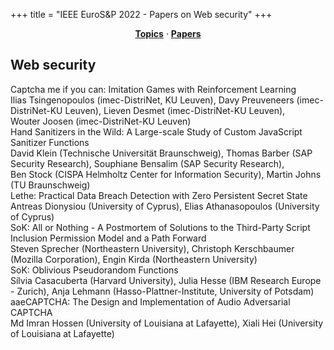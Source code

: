 +++
title = "IEEE EuroS&P 2022 - Papers on Web security"
+++
<center><a href="../topics"><b>Topics</b></a> &middot; <a href="../papers"><b>Papers</b></a></center>
<p>
<h2>Web security</h2><div class="bpaper"><span class="ptitle">Captcha me if you can: Imitation Games with Reinforcement Learning</span></br><div class="pblock"><span class="author">Ilias&nbsp;Tsingenopoulos</span> <span class="institution">(imec-DistriNet, KU Leuven)</span>, <span class="author">Davy&nbsp;Preuveneers</span> <span class="institution">(imec-DistriNet-KU Leuven)</span>, <span class="author">Lieven&nbsp;Desmet</span> <span class="institution">(imec-DistriNet-KU Leuven)</span>, <span class="author">Wouter&nbsp;Joosen</span> <span class="institution">(imec-DistriNet-KU Leuven)</span><br><div class="pextra"></div></div></div><div class="bpaper"><span class="ptitle">Hand Sanitizers in the Wild: A Large-scale Study of Custom JavaScript Sanitizer Functions</span></br><div class="pblock"><span class="author">David&nbsp;Klein</span> <span class="institution">(Technische Universität Braunschweig)</span>, <span class="author">Thomas&nbsp;Barber</span> <span class="institution">(SAP Security Research)</span>, <span class="author">Souphiane&nbsp;Bensalim</span> <span class="institution">(SAP Security Research)</span>, <span class="author">Ben&nbsp;Stock</span> <span class="institution">(CISPA Helmholtz Center for Information Security)</span>, <span class="author">Martin&nbsp;Johns</span> <span class="institution">(TU Braunschweig)</span><br><div class="pextra"></div></div></div><div class="bpaper"><span class="ptitle">Lethe: Practical Data Breach Detection with Zero Persistent Secret State</span></br><div class="pblock"><span class="author">Antreas&nbsp;Dionysiou</span> <span class="institution">(University of Cyprus)</span>, <span class="author">Elias&nbsp;Athanasopoulos</span> <span class="institution">(University of Cyprus)</span><br><div class="pextra"></div></div></div><div class="bpaper"><span class="ptitle">SoK: All or Nothing - A Postmortem of Solutions to the Third-Party Script Inclusion Permission Model and a Path Forward</span></br><div class="pblock"><span class="author">Steven&nbsp;Sprecher</span> <span class="institution">(Northeastern University)</span>, <span class="author">Christoph&nbsp;Kerschbaumer</span> <span class="institution">(Mozilla Corporation)</span>, <span class="author">Engin&nbsp;Kirda</span> <span class="institution">(Northeastern University)</span><br><div class="pextra"></div></div></div><div class="bpaper"><span class="ptitle">SoK: Oblivious Pseudorandom Functions</span></br><div class="pblock"><span class="author">Sílvia&nbsp;Casacuberta</span> <span class="institution">(Harvard University)</span>, <span class="author">Julia&nbsp;Hesse</span> <span class="institution">(IBM Research Europe - Zurich)</span>, <span class="author">Anja&nbsp;Lehmann</span> <span class="institution">(Hasso-Plattner-Institute, University of Potsdam)</span><br><div class="pextra"></div></div></div><div class="bpaper"><span class="ptitle">aaeCAPTCHA: The Design and Implementation of Audio Adversarial CAPTCHA</span></br><div class="pblock"><span class="author">Md&nbsp;Imran&nbsp;Hossen</span> <span class="institution">(University of Louisiana at Lafayette)</span>, <span class="author">Xiali&nbsp;Hei</span> <span class="institution">(University of Louisiana at Lafayette)</span><br><div class="pextra"></div></div></div>